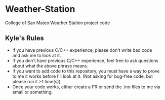 # Weather-Station
College of San Mateo Weather Station project code

## Kyle's Rules
	
- If you have previous C/C++ experience, please don't write bad code and ask me to look at it.
- If you don't have previous C/C++ experience, feel free to ask questions about what the above phrase means.
- If you want to add code to this repository, you must have a way to prove to me it works before I'll look at it.  (Not asking for bug-free code, but please run it >1 time(s))
- Once your code works, either create a PR or send the .ino files to me via email or something.


